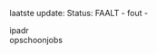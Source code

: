 laatste update: 
Status: FAALT - fout - 
<div class="service R">ipadr</div><div class="service R">opschoonjobs</div>